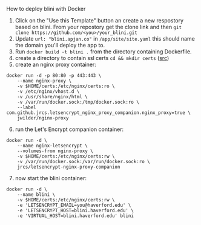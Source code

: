 How to deploy blini with Docker


1. Click on the "Use this Template" button an create a new respostory based on blini. From your repostory get the clone link and then `git clone https://github.com/<you>/your_blini.git`
2. Update `url: "blini.apjan.co"` in `/app/site/site.yaml` this should name the domain you'll deploy the app to.
3. Run `docker build -t blini .` from the directory containing Dockerfile.
4. create a directory to contain ssl certs ```cd && mkdir certs``` ([src](https://cloud.google.com/community/tutorials/nginx-reverse-proxy-docker))
5. create an nginx proxy container:  
```
docker run -d -p 80:80 -p 443:443 \
    --name nginx-proxy \
    -v $HOME/certs:/etc/nginx/certs:ro \
    -v /etc/nginx/vhost.d \
    -v /usr/share/nginx/html \
    -v /var/run/docker.sock:/tmp/docker.sock:ro \
    --label com.github.jrcs.letsencrypt_nginx_proxy_companion.nginx_proxy=true \
    jwilder/nginx-proxy
```
6.  run the Let's Encrypt companion container:
```
docker run -d \
    --name nginx-letsencrypt \
    --volumes-from nginx-proxy \
    -v $HOME/certs:/etc/nginx/certs:rw \
    -v /var/run/docker.sock:/var/run/docker.sock:ro \
    jrcs/letsencrypt-nginx-proxy-companion
```
7. now start the blini container:
```
docker run -d \
    --name blini \
    -v $HOME/certs:/etc/nginx/certs:rw \
    -e 'LETSENCRYPT_EMAIL=you@haverford.edu' \
    -e 'LETSENCRYPT_HOST=blini.haverford.edu' \
    -e 'VIRTUAL_HOST=blini.haverford.edu' blini
```
